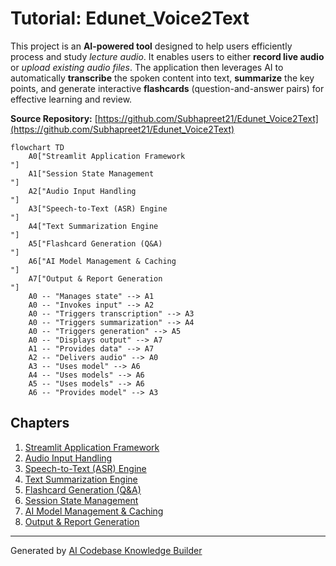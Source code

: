 # Tutorial: Edunet_Voice2Text

This project is an **AI-powered tool** designed to help users efficiently process and study *lecture audio*. It enables users to either **record live audio** or *upload existing audio files*. The application then leverages AI to automatically **transcribe** the spoken content into text, **summarize** the key points, and generate interactive **flashcards** (question-and-answer pairs) for effective learning and review.


**Source Repository:** [https://github.com/Subhapreet21/Edunet_Voice2Text](https://github.com/Subhapreet21/Edunet_Voice2Text)

```mermaid
flowchart TD
    A0["Streamlit Application Framework
"]
    A1["Session State Management
"]
    A2["Audio Input Handling
"]
    A3["Speech-to-Text (ASR) Engine
"]
    A4["Text Summarization Engine
"]
    A5["Flashcard Generation (Q&A)
"]
    A6["AI Model Management & Caching
"]
    A7["Output & Report Generation
"]
    A0 -- "Manages state" --> A1
    A0 -- "Invokes input" --> A2
    A0 -- "Triggers transcription" --> A3
    A0 -- "Triggers summarization" --> A4
    A0 -- "Triggers generation" --> A5
    A0 -- "Displays output" --> A7
    A1 -- "Provides data" --> A7
    A2 -- "Delivers audio" --> A0
    A3 -- "Uses model" --> A6
    A4 -- "Uses models" --> A6
    A5 -- "Uses models" --> A6
    A6 -- "Provides model" --> A3
```

## Chapters

1. [Streamlit Application Framework
](01_streamlit_application_framework_.md)
2. [Audio Input Handling
](02_audio_input_handling_.md)
3. [Speech-to-Text (ASR) Engine
](03_speech_to_text__asr__engine_.md)
4. [Text Summarization Engine
](04_text_summarization_engine_.md)
5. [Flashcard Generation (Q&A)
](05_flashcard_generation__q_a__.md)
6. [Session State Management
](06_session_state_management_.md)
7. [AI Model Management & Caching
](07_ai_model_management___caching_.md)
8. [Output & Report Generation
](08_output___report_generation_.md)


---

Generated by [AI Codebase Knowledge Builder](https://github.com/The-Pocket/Tutorial-Codebase-Knowledge)